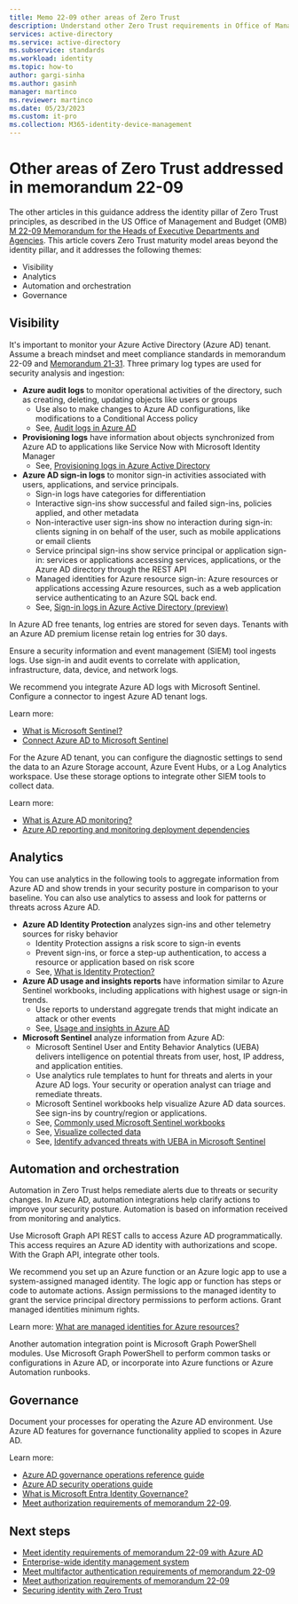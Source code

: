 ```yaml
---
title: Memo 22-09 other areas of Zero Trust
description: Understand other Zero Trust requirements in Office of Management and Budget memorandum 22-09.
services: active-directory 
ms.service: active-directory
ms.subservice: standards
ms.workload: identity
ms.topic: how-to
author: gargi-sinha
ms.author: gasinh
manager: martinco
ms.reviewer: martinco
ms.date: 05/23/2023
ms.custom: it-pro
ms.collection: M365-identity-device-management
---
```


# Other areas of Zero Trust addressed in memorandum 22-09 

The other articles in this guidance address the identity pillar of Zero Trust principles, as described in the US Office of Management and Budget (OMB) [M 22-09 Memorandum for the Heads of Executive Departments and Agencies](https://www.whitehouse.gov/wp-content/uploads/2022/01/M-22-09.pdf). This article covers Zero Trust maturity model areas beyond the identity pillar, and it addresses the following themes:

* Visibility
* Analytics
* Automation and orchestration
* Governance 

## Visibility

It's important to monitor your Azure Active Directory (Azure AD) tenant. Assume a breach mindset and meet compliance standards in memorandum 22-09 and [Memorandum 21-31](https://www.whitehouse.gov/wp-content/uploads/2021/08/M-21-31-Improving-the-Federal-Governments-Investigative-and-Remediation-Capabilities-Related-to-Cybersecurity-Incidents.pdf). Three primary log types are used for security analysis and ingestion:

* **Azure audit logs** to monitor operational activities of the directory, such as creating, deleting, updating objects like users or groups
  * Use also to make changes to Azure AD configurations, like modifications to a Conditional Access policy
  * See, [Audit logs in Azure AD](../reports-monitoring/concept-audit-logs.md)
* **Provisioning logs** have information about objects synchronized from Azure AD to applications like Service Now with Microsoft Identity Manager
  * See, [Provisioning logs in Azure Active Directory](../reports-monitoring/concept-provisioning-logs.md)
* **Azure AD sign-in logs** to monitor sign-in activities associated with users, applications, and service principals. 
  * Sign-in logs have categories for differentiation
  * Interactive sign-ins show successful and failed sign-ins, policies applied, and other metadata
  * Non-interactive user sign-ins show no interaction during sign-in: clients signing in on behalf of the user, such as mobile applications or email clients
  * Service principal sign-ins show service principal or application sign-in: services or applications accessing services, applications, or the Azure AD directory through the REST API
  * Managed identities for Azure resource sign-in: Azure resources or applications accessing Azure resources, such as a web application service authenticating to an Azure SQL back end. 
  * See, [Sign-in logs in Azure Active Directory (preview)](../reports-monitoring/concept-all-sign-ins.md)

In Azure AD free tenants, log entries are stored for seven days. Tenants with an Azure AD premium license retain log entries for 30 days. 

Ensure a security information and event management (SIEM) tool ingests logs. Use sign-in and audit events to correlate with application, infrastructure, data, device, and network logs. 

We recommend you integrate Azure AD logs with Microsoft Sentinel. Configure a connector to ingest Azure AD tenant logs.

Learn more:

* [What is Microsoft Sentinel?](../../sentinel/overview.md) 
* [Connect Azure AD to Microsoft Sentinel](../../sentinel/connect-azure-active-directory.md)

For the Azure AD tenant, you can configure the diagnostic settings to send the data to an Azure Storage account, Azure Event Hubs, or a Log Analytics workspace. Use these storage options to integrate other SIEM tools to collect data. 

Learn more:

* [What is Azure AD monitoring?](../reports-monitoring/overview-monitoring.md)
* [Azure AD reporting and monitoring deployment dependencies](../reports-monitoring/plan-monitoring-and-reporting.md)

## Analytics

You can use analytics in the following tools to aggregate information from Azure AD and show trends in your security posture in comparison to your baseline. You can also use analytics to assess and look for patterns or threats across Azure AD. 

* **Azure AD Identity Protection** analyzes sign-ins and other telemetry sources for risky behavior
  * Identity Protection assigns a risk score to sign-in events
  * Prevent sign-ins, or force a step-up authentication, to access a resource or application based on risk score
  * See, [What is Identity Protection?](../identity-protection/overview-identity-protection.md)
* **Azure AD usage and insights reports** have information similar to Azure Sentinel workbooks, including applications with highest usage or sign-in trends. 
  * Use reports to understand aggregate trends that might indicate an attack or other events
  * See, [Usage and insights in Azure AD](../reports-monitoring/concept-usage-insights-report.md)
* **Microsoft Sentinel** analyze information from Azure AD: 
  * Microsoft Sentinel User and Entity Behavior Analytics (UEBA) delivers intelligence on potential threats from user, host, IP address, and application entities. 
  * Use analytics rule templates to hunt for threats and alerts in your Azure AD logs. Your security or operation analyst can triage and remediate threats.
  * Microsoft Sentinel workbooks help visualize Azure AD data sources. See sign-ins by country/region or applications. 
  * See, [Commonly used Microsoft Sentinel workbooks](../../sentinel/top-workbooks.md)
  * See, [Visualize collected data](../../sentinel/get-visibility.md)
  * See, [Identify advanced threats with UEBA in Microsoft Sentinel](../../sentinel/identify-threats-with-entity-behavior-analytics.md)

## Automation and orchestration

Automation in Zero Trust helps remediate alerts due to threats or security changes. In Azure AD, automation integrations help clarify actions to improve your security posture. Automation is based on information received from monitoring and analytics. 

Use Microsoft Graph API REST calls to access Azure AD programmatically. This access requires an Azure AD identity with authorizations and scope. With the Graph API, integrate other tools. 

We recommend you set up an Azure function or an Azure logic app to use a system-assigned managed identity. The logic app or function has steps or code to automate actions. Assign permissions to the managed identity to grant the service principal directory permissions to perform actions. Grant managed identities minimum rights. 

Learn more: [What are managed identities for Azure resources?](../managed-identities-azure-resources/overview.md)

Another automation integration point is Microsoft Graph PowerShell modules. Use Microsoft Graph PowerShell to perform common tasks or configurations in Azure AD, or incorporate into Azure functions or Azure Automation runbooks. 

## Governance

Document your processes for operating the Azure AD environment. Use Azure AD features for governance functionality applied to scopes in Azure AD. 

Learn more:

* [Azure AD governance operations reference guide](../fundamentals/active-directory-ops-guide-govern.md)
* [Azure AD security operations guide](../fundamentals/security-operations-introduction.md)
* [What is Microsoft Entra Identity Governance?](../governance/identity-governance-overview.md) 
* [Meet authorization requirements of memorandum 22-09](memo-22-09-authorization.md). 

 
## Next steps

* [Meet identity requirements of memorandum 22-09 with Azure AD](memo-22-09-meet-identity-requirements.md)
* [Enterprise-wide identity management system](memo-22-09-enterprise-wide-identity-management-system.md)
* [Meet multifactor authentication requirements of memorandum 22-09](memo-22-09-multi-factor-authentication.md)
* [Meet authorization requirements of memorandum 22-09](memo-22-09-authorization.md)
* [Securing identity with Zero Trust](/security/zero-trust/deploy/identity)

